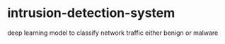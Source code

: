 # intrusion-detection-system
deep learning model to classify network traffic either benign or malware
